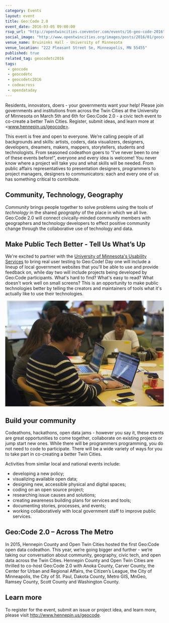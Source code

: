 ```yaml
---
category: Events
layout: event
title: Geo:Code 2.0 
event_date: 2016-03-05 09:00:00
rsvp_url: "http://opentwincities.coeventer.com/events/16-geo-code-2016"
social_image: "http://www.opentwincities.org/images/posts/2016/01/geocode-2-logo.png"
venue_name: Bruininks Hall - University of Minnesota
venue_location: "222 Pleasant Street Se, Minneapolis, MN 55455"
published: true 
related_tag: geocodetc2016
tags:
 - geocode
 - geocodetc
 - geocodetc2016
 - codeacross
 - opendataday
---
```


Residents, innovators, doers - your governments want your help! Please join
governments and institutions from across the Twin Cities at the University of
Minnesota on March 5th and 6th for Geo:Code 2.0 - a civic tech event to
co-create a better Twin Cities. Register, submit ideas, and learn more at
<www.hennepin.us/geocode>.

This event is free and open to everyone. We’re calling people of all
backgrounds and skills: artists, coders, data visualizers, designers,
developers, dreamers, makers, mappers, storytellers, students and
technologists. From seasoned codeathon goers to “I’ve never been to one of
these events before!”, everyone and every idea is welcome! You never know where
a project will take you and what skills will be needed. From public affairs
representatives to presentation designers, programmers to project managers,
designers to communicators: each and every one of us has something critical to
contribute.

## Community, Technology, Geography

*Community* brings people together to solve problems using the tools of
*technology* in the shared *geography* of the place in which we all live.
Geo:Code 2.0 will connect civically-minded community members with geographers
and technology developers to effect positive community change through the
collaborative use of technology and data. 

## Make Public Tech Better - Tell Us What’s Up

We're excited to partner with the [University of Minnesota's Usability Services][1]
to bring real user testing to Geo:Code! Day one will include a lineup of local
government websites that you'll be able to use and provide feedback on, while
day two will include projects being developed by Geo:Code participants.
What's hard to find? What's easy to read? What doesn't work well on small
screens? This is an opportunity to make public technologies better by telling
the creators and maintainers of tools what it's actually like to use their
technologies.

![Geo:Code Participants working on a project](/images/posts/2016/01/geocode_project_work.jpg)

## Build your community

Codeathons, hackathons, open data jams - however you say it, these events are
great opportunities to come together, collaborate on existing projects or jump
start new ones. While  there will be programmers programming, you do not need
to code to participate. There will be a wide variety of ways for you to take
part in co-creating a better Twin Cities.

Activities from similar local and national events include:

 - developing a new policy;
 - visualizing available open data;
 - designing new, accessible physical and digital spaces;
 - coding on an open source project;
 - researching issue causes and solutions;
 - creating awareness building plans for services and tools;
 - documenting stories, processes, and events;
 - working collaboratively with local government staff to improve public services.

## Geo:Code 2.0 – Across The Metro

In 2015, Hennepin County and Open Twin Cities hosted the first Geo:Code open
data codeathon. This year, we’re going bigger and further - we’re taking our
conversation about community, geography, civic tech, and open data across the
Twin Cities. Hennepin County and Open Twin Cities are thrilled to co-host
Geo:Code 2.0 with Anoka County, Carver County, the Center for Urban and
Regional Affairs, the Citizen’s League, the City of Minneapolis, the City of
St. Paul, Dakota County, Metro GIS, MnGeo, Ramsey County, Scott County and
Washington County.

## Learn more

To register for the event, submit an issue or project idea, and learn more,
please visit <http://www.hennepin.us/geocode>.

 [1]: http://it.umn.edu/usability-services
